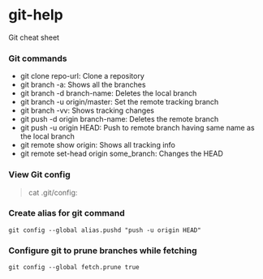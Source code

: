 # git-help
Git cheat sheet


### Git commands
* git clone repo-url: Clone a repository
* git branch -a: Shows all the branches
* git branch -d branch-name: Deletes the local branch
* git branch -u origin/master: Set the remote tracking branch
* git branch -vv: Shows tracking changes
* git push -d origin branch-name: Deletes the remote branch
* git push -u origin HEAD: Push to remote branch having same name as the local branch
* git remote show origin: Shows all tracking info
* git remote set-head origin some_branch: Changes the HEAD

### View Git config
> cat .git/config: 

### Create alias for git command
`git config --global alias.pushd "push -u origin HEAD"`

### Configure git to prune branches while fetching
`git config --global fetch.prune true`
